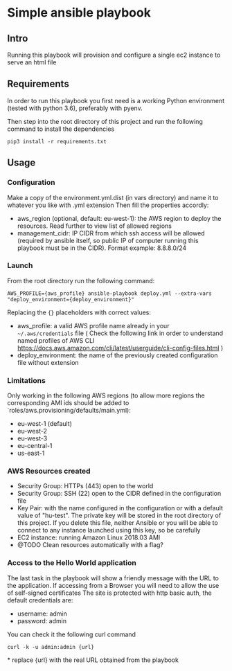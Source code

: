 # Simple ansible playbook
## Intro
Running this playbook will provision and configure a single ec2 instance to serve an html file

## Requirements
In order to run this playbook you first need is a working Python environment (tested with python 3.6), preferably with pyenv.

Then step into the root directory of this project and run the following command to install the dependencies
```
pip3 install -r requirements.txt
```

## Usage

### Configuration
Make a copy of the environment.yml.dist (in vars directory) and name it to whatever you like with .yml extension
Then fill the properties accordly:
- aws_region (optional, default: eu-west-1): the AWS region to deploy the resources. Read further to view list of allowed regions
- management_cidr: IP CIDR from which ssh access will be allowed (required by ansible itself, so public IP of computer running this playbook must be in the CIDR). Format example: 8.8.8.0/24

### Launch
From the root directory run the following command:
```
AWS_PROFILE={aws_profile} ansible-playbook deploy.yml --extra-vars "deploy_environment={deploy_environment}"
```

Replacing the `{}` placeholders with correct values:
- aws_profile: a valid AWS profile name already in your `~/.aws/credentials` file ( Check the following link in order to understand named profiles of AWS CLI https://docs.aws.amazon.com/cli/latest/userguide/cli-config-files.html )
- deploy_environment: the name of the previously created configuration file without extension

### Limitations
Only working in the following AWS regions (to allow more regions the corresponding AMI ids should be added to `roles/aws.provisioning/defaults/main.yml):
  - eu-west-1 (default)
  - eu-west-2
  - eu-west-3
  - eu-central-1
  - us-east-1

### AWS Resources created
- Security Group: HTTPs (443) open to the world
- Security Group: SSH (22) open to the CIDR defined in the configuration file
- Key Pair: with the name configured in the configuration or with a default value of "hu-test". The private key will be stored in the root directory of this project. If you delete this file, neither Ansible or you will be able to connect to any instance launched using this key, so be carefully
- EC2 instance: running Amazon Linux 2018.03 AMI
- @TODO Clean resources automatically with a flag?

### Access to the Hello World application
The last task in the playbook will show a friendly message with the URL to the application.
If accessing from a Browser you will need to allow the use of self-signed certificates
The site is protected with http basic auth, the default credentials are:
- username: admin
- password: admin

You can check it the following curl command 
```
curl -k -u admin:admin {url}
```
\* replace {url} with the real URL obtained from the playbook